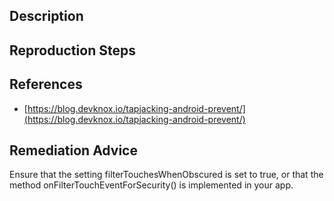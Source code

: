 ## Description


## Reproduction Steps


## References

- [https://blog.devknox.io/tapjacking-android-prevent/](https://blog.devknox.io/tapjacking-android-prevent/)


## Remediation Advice

Ensure that the setting filterTouchesWhenObscured is set to true, or that the method onFilterTouchEventForSecurity() is implemented in your app.

